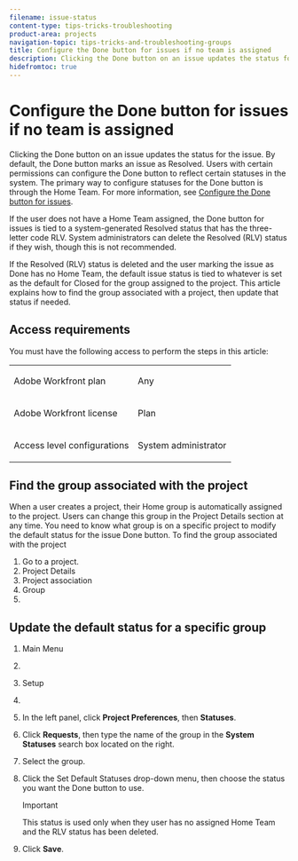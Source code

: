 ```yaml
---
filename: issue-status
content-type: tips-tricks-troubleshooting
product-area: projects
navigation-topic: tips-tricks-and-troubleshooting-groups
title: Configure the Done button for issues if no team is assigned
description: Clicking the Done button on an issue updates the status for the issue. By default, the Done button marks an issue as Resolved. Users with certain permissions can configure the Done button to reflect certain statuses in the system. The primary way to configure statuses for the Done button is through the Home Team. For more information, see Configure the Done button for issues.
hidefromtoc: true
---
```


# Configure the Done button for issues if no team is assigned

Clicking the Done button on an issue updates the status for the issue. By default, the Done button marks an issue as Resolved. Users with certain permissions can configure the Done button to reflect certain statuses in the system. The primary way to configure statuses for the Done button is through the Home Team. For more information, see [Configure the Done button for issues](../../people-teams-and-groups/create-and-manage-teams/configure-the-done-button-for-issues.md).

If the user does not have a Home Team assigned, the Done button for issues is tied to a system-generated Resolved status that has the three-letter code RLV. System administrators can delete the Resolved (RLV) status if they wish, though this is not recommended.

If the Resolved (RLV) status is deleted and the user marking the issue as Done has no Home Team, the default issue status is tied to whatever is set as the default for Closed for the group assigned to the project. This article explains how to find the group associated with a project, then update that status if needed.

## Access requirements

You must have the following access to perform the steps in this article:

<table cellspacing="0"> 
 <col> 
 <col> 
 <tbody> 
  <tr> 
   <td role="rowheader">Adobe Workfront plan</td> 
   <td> <p>Any</p> </td> 
  </tr> 
  <tr> 
   <td role="rowheader">Adobe Workfront license</td> 
   <td> <p>Plan</p> </td> 
  </tr> 
  <tr> 
   <td role="rowheader">Access level configurations</td> 
   <td> <p>System administrator</p> </td> 
  </tr> 
 </tbody> 
</table>

## Find the group associated with the project

When a user creates a project, their Home group is automatically assigned to the project. Users can change this group in the Project Details section at any time. You need to know what group is on a specific project to modify the default status for the issue Done button. To find the group associated with the project

1. Go to a project.
1. Project Details
1. Project association
1. Group
1.

## Update the default status for a specific group

1. Main Menu
1. 
1. Setup
1. 
1. In the left panel, click **Project Preferences**, then **Statuses**.

1. Click **Requests**, then type the name of the group in the **System Statuses** search box located on the right.

1. Select the group.
1. Click the Set Default Statuses drop-down menu, then choose the status you want the Done button to use.

   >[!IMPORTANT]
   >
   >This status is used only when they user has no assigned Home Team and the RLV status has been deleted.

1. Click **Save**.

